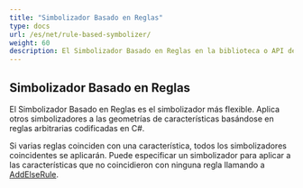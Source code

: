 ```yaml
---
title: "Simbolizador Basado en Reglas"
type: docs
url: /es/net/rule-based-symbolizer/
weight: 60
description: El Simbolizador Basado en Reglas en la biblioteca o API de C# GIS aplica otros simbolizadores a las geometrías de características basándose en reglas arbitrarias codificadas en C#.
---
```


## **Simbolizador Basado en Reglas**
El Simbolizador Basado en Reglas es el simbolizador más flexible. Aplica otros simbolizadores a las geometrías de características basándose en reglas arbitrarias codificadas en C#.

Si varias reglas coinciden con una característica, todos los simbolizadores coincidentes se aplicarán. Puede especificar un simbolizador para aplicar a las características que no coincidieron con ninguna regla llamando a [AddElseRule](https://reference.aspose.com/gis/net/aspose.gis.rendering.symbolizers/rulebasedsymbolizer/methods/addelserule).
